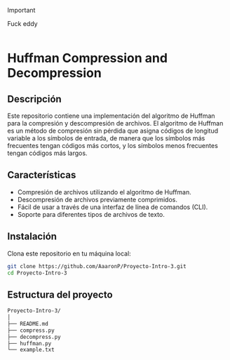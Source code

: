> [!IMPORTANT]
> Fuck eddy
> ```

# Huffman Compression and Decompression

## Descripción

Este repositorio contiene una implementación del algoritmo de Huffman para la compresión y descompresión de archivos. El algoritmo de Huffman es un método de compresión sin pérdida que asigna códigos de longitud variable a los símbolos de entrada, de manera que los símbolos más frecuentes tengan códigos más cortos, y los símbolos menos frecuentes tengan códigos más largos.

## Características

- Compresión de archivos utilizando el algoritmo de Huffman.
- Descompresión de archivos previamente comprimidos.
- Fácil de usar a través de una interfaz de línea de comandos (CLI).
- Soporte para diferentes tipos de archivos de texto.

## Instalación

Clona este repositorio en tu máquina local:

```bash
git clone https://github.com/AaaronP/Proyecto-Intro-3.git
cd Proyecto-Intro-3
```
## Estructura del proyecto

```bash
Proyecto-Intro-3/
│
├── README.md
├── compress.py
├── decompress.py
├── huffman.py
└── example.txt
```
